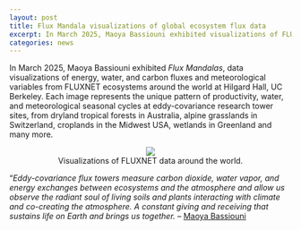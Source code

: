 ```yaml
---
layout: post
title: Flux Mandala visualizations of global ecosystem flux data
excerpt: In March 2025, Maoya Bassiouni exhibited visualizations of FLUXNET data from global ecosystems.
categories: news
---
```


In March 2025, Maoya Bassiouni exhibited <i>Flux Mandalas</i>, data visualizations of energy, water, and carbon fluxes and meteorological variables from FLUXNET ecosystems around the world at Hilgard Hall, UC Berkeley. Each image represents the unique pattern of productivity, water, and meteorological seasonal cycles at eddy-covariance research tower sites, from dryland tropical forests in Australia, alpine grasslands in Switzerland, croplands in the Midwest USA, wetlands in Greenland and many more.

<figure style="text-align: center;" >
  <img src="https://fluxnetart.github.io/images/flux_manadala_stack_soma.gif" style="max-height: 777px; height: auto;">
  <figcaption>Visualizations of FLUXNET data around the world.</figcaption>
</figure>

“<i>Eddy-covariance flux towers measure carbon dioxide, water vapor, and energy exchanges between ecosystems and the atmosphere and allow us observe the radiant soul of living soils and plants interacting with climate and co-creating the atmosphere. A constant giving and receiving that sustains life on Earth and brings us together. </i> –  <a href = "https://fluxnetart.github.io/David/">Maoya Bassiouni</a>
